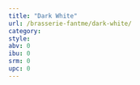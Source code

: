 ```yaml
---
title: "Dark White"
url: /brasserie-fantme/dark-white/
category: 
style: 
abv: 0
ibu: 0
srm: 0
upc: 0
---
```


